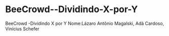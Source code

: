 # BeeCrowd--Dividindo-X-por-Y
BeeCrowd -Dividindo X por Y
Nome:Lázaro Antônio Magalski, Adã Cardoso, Vinícius Schefer

